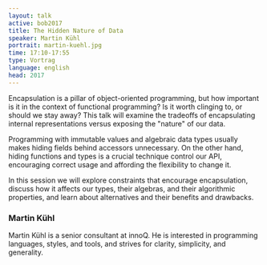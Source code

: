 ```yaml
---
layout: talk
active: bob2017
title: The Hidden Nature of Data 
speaker: Martin Kühl
portrait: martin-kuehl.jpg
time: 17:10-17:55
type: Vortrag
language: english
head: 2017
---
```


Encapsulation is a pillar of object-oriented programming, but how
important is it in the context of functional programming? Is it worth
clinging to, or should we stay away? This talk will examine the
tradeoffs of encapsulating internal representations versus exposing
the "nature" of our data.

Programming with immutable values and algebraic data types usually
makes hiding fields behind accessors unnecessary. On the other hand,
hiding functions and types is a crucial technique control our API,
encouraging correct usage and affording the flexibility to change it.

In this session we will explore constraints that encourage
encapsulation, discuss how it affects our types, their algebras, and
their algorithmic properties, and learn about alternatives and their
benefits and drawbacks.

### Martin Kühl

Martin Kühl is a senior consultant at innoQ. He is interested in
programming languages, styles, and tools, and strives for clarity,
simplicity, and generality.


